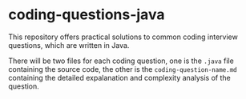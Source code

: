# coding-questions-java
This repository offers practical solutions to common coding interview questions, which are written in Java.

There will be two files for each coding question, one is the `.java` file containing the source code, the other is the `coding-question-name.md` containing the detailed expalanation and complexity analysis of the question.